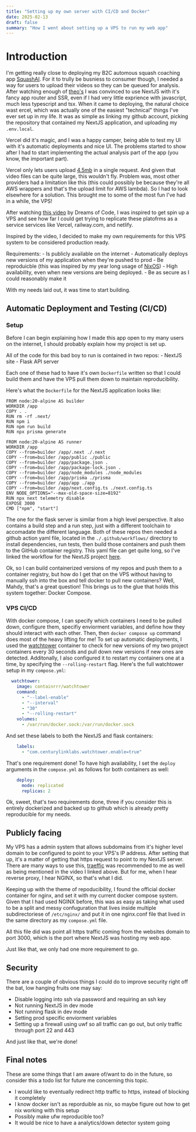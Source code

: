 ```yaml
---
title: "Setting up my own server with CI/CD and Docker"
date: 2025-02-13
draft: false
summary: "How I went about setting up a VPS to run my web app"
---
```


# Introduction
I'm getting really close to deploying my B2C automous squash coaching app [SquashAI](/projects/squashai). For it to trully be busniess to consumer though, I needed a way for users to upload their videos so they can be queued for analysis. After watching enough of [theo's](https://www.youtube.com/@t3dotgg) I was convinced to use NextJS with it's fancy app router and SSR, even if I had very little exprience with javascript, much less typescript and tsx. When it came to deploying, the natural choice wast ercel, which was actually one of the easiest "technical" things I've ever set up in my life. It was as simple as linking my github account, picking the repository that contained my NextJS application, and uploading my `.env.local`.

Vercel did it's magic, and I was a happy camper, being able to test my UI with it's automatic deployments and nice UI. The problems started to show after I had to start implementing the actual analysis part of the app (you know, the important part).

Vercel only lets users upload [4.5mb](https://github.com/payloadcms/payload/discussions/7569) in a single request. And given that video files can be quite large, this wouldn't fly. Problem was, most other providers had a limitation like this (this could possibly be because they're all AWS wrappers and that's the upload limit for AWS lambda). So I had to look elsewhere for a solution. This brought me to some of the most fun I've had in a while, the VPS!

After watching [this video](https://www.youtube.com/watch?v=F-9KWQByeU0&t=1110s) by Dreams of Code, I was inspired to get spin up a VPS and see how far I could get trying to replicate these platofrms as a service services like Vercel, railway.com, and netlify.

Inspired by the video, I decided to make my own requirements for this VPS system to be considered production ready.

Requirements:
    - Is publicly available on the internet
    - Automatically deploys new versions of my application when they're pushed to prod
    - Be reproduicble (this was inspired by my year long usage of [NixOS](/posts/nixos))
    - High availability, even when new versions are being deployed.
    - Be as secure as I could reasonably make it

With my needs laid out, it was time to start building.

## Automatic Deployment and Testing (CI/CD)

### Setup

Before I can begin explaining how I made this app open to my many users on the internet, I should probably explain how my project is set up.

All of the code for this bad boy to run is contained in two repos:
    - NextJS site
    - Flask API server

Each one of these had to have it's own `Dockerfile` written so that I could build them and have the VPS pull them down to maintain reproducibility.

Here's what the `Dockerfile` for the NextJS application looks like:
```docker
FROM node:20-alpine AS builder
WORKDIR /app
COPY . .
RUN rm -rf .next/
RUN npm i
RUN npm run build
RUN npx prisma generate

FROM node:20-alpine AS runner
WORKDIR /app
COPY --from=builder /app/.next ./.next
COPY --from=builder /app/public ./public
COPY --from=builder /app/package.json .
COPY --from=builder /app/package-lock.json .
COPY --from=builder /app/node_modules ./node_modules
COPY --from=builder /app/prisma ./prisma
COPY --from=builder /app/app ./app
COPY --from=builder /app/next.config.ts ./next.config.ts
ENV NODE_OPTIONS="--max-old-space-size=8192"
RUN npx next telemetry disable
EXPOSE 3000
CMD ["npm", "start"]
```

The one for the flask server is similar from a high level perspective. It also contains a build step and a run step, just with a different toolchain to accomadate the different language. Both of these repos then needed a github action yaml file, located in the `./.github/workflows/` directory to install dependencies, run tests, then build those containers and push them to the GitHub container registry. This yaml file can get quite long, so I've linked the workflow for the NextJS project [here](https://gist.github.com/mmkaram/fc77b5c6bf3269b9d20dd9bdd62c8afd).

Ok, so I can build containerized versions of my repos and push them to a container registry, but how do I get that on the VPS without having to manually ssh into the box and tell docker to pull new containers? Well, Mahdy, that's a great question! This brings us to the glue that holds this system together: Docker Compose.

### VPS CI/CD

With docker compose, I can specify which containers I need to be pulled down, configure them, specifiy enviorment variables, and define how they should interact with each other. Then, then `docker compose up` command does most of the heavy lifting for me! To set up automatic deployments, I used the [watchtower](https://containrrr.dev/watchtower/) container to check for new versions of my two project containers every 30 seconds and pull down new versions if new ones are detected. Additonally, I also configured it to restart my containers one at a time, by specifying the `--rolling-restart` flag. Here's the full watchtower setup in my `compose.yml`:
```yml
  watchtower:
    image: containrrr/watchtower
    command:
      - "--label-enable"
      - "--interval"
      - "30"
      - "--rolling-restart"
    volumes:
      - /var/run/docker.sock:/var/run/docker.sock
```
And set these labels to both the NextJS and flask containers:
```yml
    labels:
      - "com.centurylinklabs.watchtower.enable=true"
```

That's one requirement done! To have high availability, I set the `deploy` arguments in the `compose.yml` as follows for both containers as well:
```yml
    deploy:
      mode: replicated
      replicas: 2
```

Ok, sweet, that's two requirements done, three if you consider this is entirely dockerized and backed up to github which is already pretty reproducible for my needs.

## Publicly facing

My VPS has a admin system that allows subdomains from it's higher level domain to be configured to point to your VPS's IP address. After setting that up, it's a matter of getting that https request to point to my NextJS server. There are many ways to use this, [traeffic](https://doc.traefik.io/traefik/) was recommended to me as well as being mentioned in the video I linked above. But for me, when I hear reverse proxy, I hear NGINX, so that's what I did.

Keeping up with the theme of repoducibility, I found the official docker container for nginx, and set it with my current docker compose system. Given that I had used NGINX before, this was as easy as taking what used to be a split and messy confuguration that lives inside multiple subdirectoriese of `/etc/nginx/` and put it in one nginx.conf file that lived in the same directory as my `compose.yml` file. 

All this file did was point all https traffic coming from the websites domain to port 3000, which is the port where NextJS was hosting my web app. 

Just like that, we only had one more requirement to go.

## Security

There are a couple of obvious things I could do to improve security right off the bat, low hanging fruits one may say:
- Disable logging into ssh via password and requiring an ssh key
- Not running NextJS in dev mode
- Not running flask in dev mode
- Setting prod specific enviorment variables
- Setting up a firewall using uwf so all traffic can go out, but only traffic through port 22 and 443

And just like that, we're done!

## Final notes

These are some things that I am aware of/want to do in the future, so consider this a todo list for future me concerning this topic.
- I would like to eventually redirect http traffic to https, instead of blocking it completely
- I know docker isn't as reporduible as nix, so maybe figure out how to get nix working with this setup
- Possibly make ufw reproducible too?
- It would be nice to have a analytics/down detector system going
